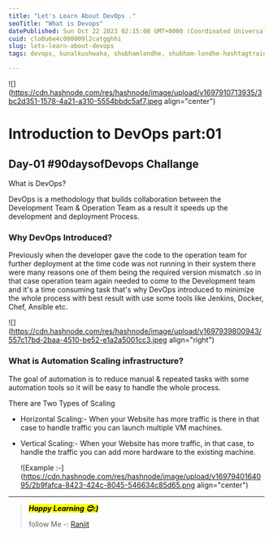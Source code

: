 ```yaml
---
title: "Let's Learn About DevOps ."
seoTitle: "What is Devops"
datePublished: Sun Oct 22 2023 02:15:08 GMT+0000 (Coordinated Universal Time)
cuid: clo0u6e4c000009l2catgghhi
slug: lets-learn-about-devops
tags: devops, kunalkushwaha, shubhamlondhe, shubham-londhe-hashtagtrainwithshubham-hashtag90daysofdevops-hashtaglinux-hashtagpackagemanagement-hashtagjenkins-hashtagdocker-hashtagsystemctl-hashtagsystemd-hashtagdevopsjourney-hashtagtechinsights-hashtaglearningtogether-hashtaglinkedin-hashtagdevopscommunity-hashtagcentos-hashtagdebian-hashtagcontinuouslearning-hashtaglearninggoals-hashtaglearningtogether-hashtaglearningtogether-hashtaginstallation-hashtagpackagemanager-hashtagdevopscommunity, devopswithranjit

---
```


![](https://cdn.hashnode.com/res/hashnode/image/upload/v1697910713935/3bc2d351-1578-4a21-a310-5554bbdc5af7.jpeg align="center")

# Introduction to DevOps part:01

## Day-01 #90daysofDevops Challange

What is DevOps?

DevOps is a methodology that builds collaboration between the Development Team & Operation Team as a result it speeds up the development and deployment Process.

### Why DevOps Introduced?

Previously when the developer gave the code to the operation team for further deployment at the time code was not running in their system there were many reasons one of them being the required version mismatch .so in that case operation team again needed to come to the Development team and it's a time consuming task that's why DevOps introduced to minimize the whole process with best result with use some tools like Jenkins, Docker, Chef, Ansible etc.

![](https://cdn.hashnode.com/res/hashnode/image/upload/v1697939800943/557c17bd-2baa-4510-be52-e1a2a5001cc3.jpeg align="right")

### What is Automation Scaling infrastructure?

The goal of automation is to reduce manual & repeated tasks with some automation tools so it will be easy to handle the whole process.

There are Two Types of Scaling

* Horizontal Scaling:- When your Website has more traffic is there in that case to handle traffic you can launch multiple VM machines.
    
* Vertical Scaling:- When your Website has more traffic, in that case, to handle the traffic you can add more hardware to the existing machine.
    
    ![Example :-](https://cdn.hashnode.com/res/hashnode/image/upload/v1697940164095/2b9fafca-8423-424c-8045-546634c85d65.png align="center")
    

---

> ***<mark>Happy Learning 😊:)</mark>***
> 
> follow Me -: [Ranjit](https://hashnode.com/@RanjitKumarNayak)